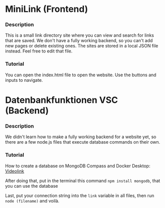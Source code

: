 # MiniLink (Frontend)
### Description
This is a small link directory site where you can view and search for links that are saved. We don't have a fully working backend, so you can't add new pages or delete existing ones. The sites are stored in a local JSON file instead. Feel free to edit that file.
### Tutorial
You can open the index.html file to open the website. Use the buttons and inputs to navigate.

# Datenbankfunktionen VSC (Backend)
### Description
We didn't learn how to make a fully working backend for a website yet, so there are a few node.js files that execute database commands on their own.  
### Tutorial
How to create a database on MongoDB Compass and Docker Desktop: [Videolink](https://www.youtube.com/watch?v=EMKuM8hnfkA)

After doing that, put in the terminal this command  `npm install mongodb`, that you can use the database

Last, put your connection string into the `link` variable in all files, then run `node (filename)` and voilà.







